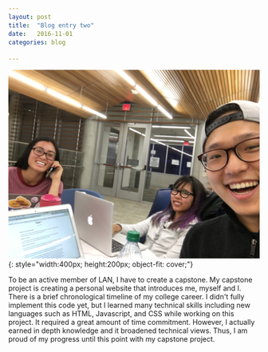```yaml
---
layout: post
title:  "Blog entry two"
date:   2016-11-01
categories: blog

---
```

![alt text](/assets/img/us.jpg){: style="width:400px; height:200px; object-fit: cover;"}

To be an active member of LAN, I have to create a capstone.
My capstone project is creating a personal website that introduces me, myself and I.
There is a brief chronological timeline of my college career.
I didn't fully implement this code yet, but I learned many technical skills including
new languages such as HTML, Javascript, and CSS while working on this project.
It required a great amount of time commitment. However, I actually earned in depth knowledge and it broadened technical views. Thus, I am proud of my progress until this point with my capstone project.
